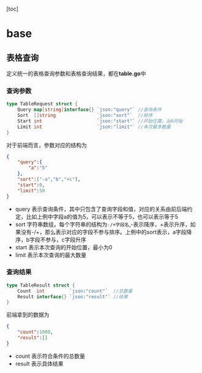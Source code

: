 [toc]
# base

## 表格查询

定义统一的表格查询参数和表格查询结果，都在**table.go**中

### 查询参数

```go
type TableRequest struct {
	Query map[string]interface{} `json:"query"` //查询条件
	Sort  []string               `json:"sort"`  //排序
	Start int                    `json:"start"` //开始位置，从0开始
	Limit int                    `json:"limit"` //本次最多数量
}
```
对于前端而言，参数对应的结构为

```json
{
	"query":{
		"a":"5"
	},
	"sort":["-a","b","+c"],
	"start":0,
	"limit":50
}
```

*	query 表示查询条件，其中只包含了查询字段和值，对应的关系由前后端约定，比如上例中字段a的值为5，可以表示不等于5，也可以表示等于5
*	sort	字符串数组，每个字符串的结构为`-/+字段名`,-表示降序，+表示升序，如果没有-/+，那么表示对应的字段不参与排序。上例中的sort表示，a字段降序，b字段不参与，c字段升序
*	start	表示本次查询的开始位置，最小为0
*	limit	表示本次查询的最大数量


### 查询结果


```go
type TableResult struct {
	Count  int         `json:"count"`  //总数量
	Result interface{} `json:"result"` //结果
}
```

前端拿到的数据为

```json
{
	"count":1000,
	"result":[]
}

```

*	count 表示符合条件的总数量
*	result	表示具体结果
